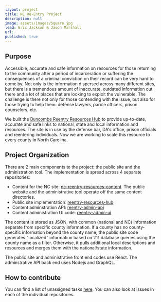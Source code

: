 ```yaml
---
layout: project
title: NC Re-Entry Project
description: null
image: assets/images/Square.jpg
lead: Eric Jackson & Jason Marshall
url: 
published: true
---
```

## Purpose

Accessible, accurate and safe information on resources for those returning to the community after a period of incarceration or suffering the consequences of a criminal conviction on their record can be very hard to come by. Not only is the information dispersed across many different sites, but there is a tremendous amount of inaccurate, outdated information out there and a lot of places that are looking to exploit the vulnerable. The challenge is there not only for those contending with the issue, but also for those trying to help them: defense lawyers, parole officers, prison counselors, etc.

We built the [Buncombe Reentry Resources Hub](http://www.buncombereentryhub.org/) to provide up-to-date, accurate and safe links to national, state and local information and resources. The site is in use by the defense bar, DA's office, prison officials and reentering individuals. Now we are working to scale this resource to every county in North Carolina.

## Project Organization

There are 2 main components to the project: the public site and the administration tool. The implementation is spread across 4 separate repositories:

* Content for the NC site: [nc-reentry-resources-content](https://github.com/CodeForNC/nc-reentry-resources-content). The public website and the administrative tool operate off the same content directories.
* Public site implementation: [reentry-resources-hub](https://github.com/CodeForNC/reentry-resources-hub)
* Content adminstration API: [reentry-admin-api](https://github.com/CodeForNC/reentry-admin-api)
* Content administration UI code: [reentry-admin-ui](https://github.com/CodeForNC/reentry-admin-ui)

The content is stored as JSON, with common (national and NC) information separate from specific county information. If a county has no county-specific information beyond the county name, the public site code generates "localized" information based on 211 database queries using the county name as a filter. Otherwise, it pulls additional local descriptions and resources and merges them with the national/state information.

The public site and administrative front end codes use React. The adminstrative API back end uses Nodejs and GraphQL.

## How to contribute

You can find a list of unassigned tasks [here](https://github.com/issues?utf8=%E2%9C%93&q=is%3Aopen+is%3Aissue+org%3ACodeforNC+no%3Aassignee+). You can also look at issues in each of the individual repositories.

